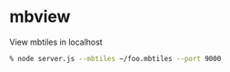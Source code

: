 # mbview

View mbtiles in localhost

```bash
% node server.js --mbtiles ~/foo.mbtiles --port 9000
```
